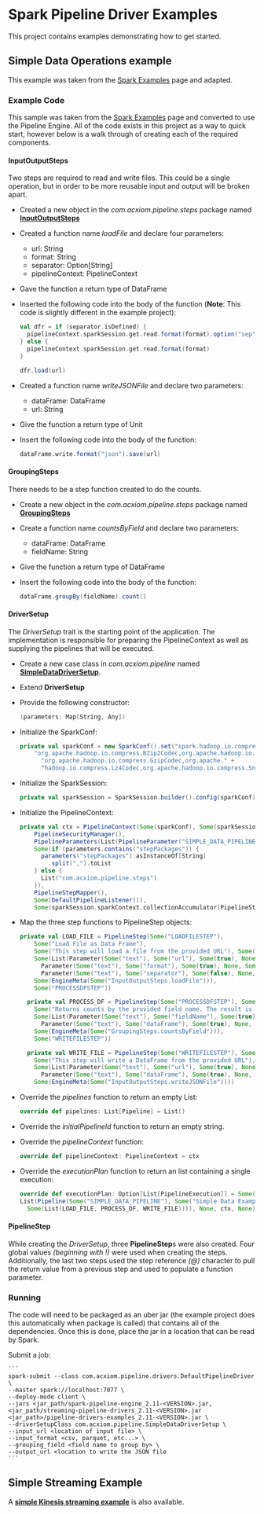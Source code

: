 # Spark Pipeline Driver Examples
This project contains examples demonstrating how to get started.

## Simple Data Operations example
This example was taken from the [Spark Examples](http://spark.apache.org/examples.html) page and adapted.

### Example Code
This sample was taken from the [Spark Examples](http://spark.apache.org/examples.html) page and converted to use the
Pipeline Engine. All of the code exists in this project as a way to quick start, however below is a walk through of 
creating each of the required components.

#### InputOutputSteps
Two steps are required to read and write files. This could be a single operation, but in order to be more reusable input
and output will be broken apart.

* Created a new object in the *com.acxiom.pipeline.steps* package named [**InputOutputSteps**](src/main/scala/com/acxiom/pipeline/steps/InputOutputSteps.scala)
* Created a function name *loadFile* and declare four parameters:
	* url: String
	* format: String
	* separator: Option[String]
	* pipelineContext: PipelineContext
* Gave the function a return type of DataFrame
* Inserted the following code into the body of the function (**Note**: This code is slightly different in the example project):

	```scala
	val dfr = if (separator.isDefined) {
	  pipelineContext.sparkSession.get.read.format(format).option("sep", separator.get.toCharArray.head)
	} else {
	  pipelineContext.sparkSession.get.read.format(format)
	}

	dfr.load(url)
	```
	
* Created a function name *writeJSONFile* and declare two parameters:
	* dataFrame: DataFrame
	* url: String
* Give the function a return type of Unit
* Insert the following code into the body of the function:

	```scala
	dataFrame.write.format("json").save(url)
	```

#### GroupingSteps
There needs to be a step function created to do the counts.

* Create a new object in the *com.acxiom.pipeline.steps* package named [**GroupingSteps**](src/main/scala/com/acxiom/pipeline/steps/GroupingSteps.scala)
* Create a function name *countsByField* and declare two parameters:
	* dataFrame: DataFrame
	* fieldName: String
* Give the function a return type of DataFrame
* Insert the following code into the body of the function:

	```scala
	dataFrame.groupBy(fieldName).count()
	```

#### DriverSetup
The *DriverSetup* trait is the starting point of the application. The implementation is responsible for preparing the
PipelineContext as well as supplying the pipelines that will be executed.

* Create a new case class in *com.acxiom.pipeline* named [**SimpleDataDriverSetup**](src/main/scala/com/acxiom/pipeline/SimpleDataDriverSetup.scala).
* Extend **DriverSetup**
* Provide the following constructor:

	```scala
	(parameters: Map[String, Any])
	```
* Initialize the SparkConf:

	```scala
	private val sparkConf = new SparkConf().set("spark.hadoop.io.compression.codecs",
        "org.apache.hadoop.io.compress.BZip2Codec,org.apache.hadoop.io.compress.DeflateCodec," +
          "org.apache.hadoop.io.compress.GzipCodec,org.apache." +
          "hadoop.io.compress.Lz4Codec,org.apache.hadoop.io.compress.SnappyCodec")
	```
* Initialize the SparkSession:

	```scala
	private val sparkSession = SparkSession.builder().config(sparkConf).getOrCreate()
	```
* Initialize the PipelineContext:

	```scala
	private val ctx = PipelineContext(Some(sparkConf), Some(sparkSession), Some(parameters),
        PipelineSecurityManager(),
        PipelineParameters(List(PipelineParameter("SIMPLE_DATA_PIPELINE", Map[String, Any]()))),
        Some(if (parameters.contains("stepPackages")) {
          parameters("stepPackages").asInstanceOf[String]
            .split(",").toList
        } else {
          List("com.acxiom.pipeline.steps")
        }),
        PipelineStepMapper(),
        Some(DefaultPipelineListener()),
        Some(sparkSession.sparkContext.collectionAccumulator[PipelineStepMessage]("stepMessages")))
	```
* Map the three step functions to PipelineStep objects:

	```scala
	private val LOAD_FILE = PipelineStep(Some("LOADFILESTEP"),
        Some("Load File as Data Frame"),
        Some("This step will load a file from the provided URL"), Some("Pipeline"),
        Some(List(Parameter(Some("text"), Some("url"), Some(true), None, Some("!input_url")),
          Parameter(Some("text"), Some("format"), Some(true), None, Some("!input_format")),
          Parameter(Some("text"), Some("separator"), Some(false), None, Some("!input_separator")))),
        Some(EngineMeta(Some("InputOutputSteps.loadFile"))),
        Some("PROCESSDFSTEP"))
    
      private val PROCESS_DF = PipelineStep(Some("PROCESSDFSTEP"), Some("Counts By Field"),
        Some("Returns counts by the provided field name. The result is a data frame."), Some("Pipeline"),
        Some(List(Parameter(Some("text"), Some("fieldName"), Some(true), None, Some("!grouping_field")),
          Parameter(Some("text"), Some("dataFrame"), Some(true), None, Some("@LOADFILESTEP")))),
        Some(EngineMeta(Some("GroupingSteps.countsByField"))),
        Some("WRITEFILESTEP"))
    
      private val WRITE_FILE = PipelineStep(Some("WRITEFILESTEP"), Some("Write Data Frame to a json file"),
        Some("This step will write a DataFrame from the provided URL"), Some("Pipeline"),
        Some(List(Parameter(Some("text"), Some("url"), Some(true), None, Some("!output_url")),
          Parameter(Some("text"), Some("dataFrame"), Some(true), None, Some("@PROCESSDFSTEP")))),
        Some(EngineMeta(Some("InputOutputSteps.writeJSONFile"))))
	```
* Override the *pipelines* function to return an empty List:

	```scala
	override def pipelines: List[Pipeline] = List()
	```
* Override the *initialPipelineId* function to return an empty string.
* Override the *pipelineContext* function:

	```scala
	override def pipelineContext: PipelineContext = ctx
	``` 
	
* Override the *executionPlan* function to return an list containing a single execution:

	```scala
	override def executionPlan: Option[List[PipelineExecution]] = Some(List(PipelineExecution("0",
    List(Pipeline(Some("SIMPLE_DATA_PIPELINE"), Some("Simple Data Example"),
      Some(List(LOAD_FILE, PROCESS_DF, WRITE_FILE)))), None, ctx, None)))
	``` 

#### PipelineStep
While creating the *DriverSetup*, three **PipelineStep**s were also created. Four global values *(beginning with !)* were
used when creating the steps. Additionally, the last two steps used the step reference *(@)* character to pull the return
value from a previous step and used to populate a function parameter. 

### Running
The code will need to be packaged as an uber jar (the example project does this automatically when package is called) that
contains all of the dependencies. Once this is done, place the jar in a location that can be read by Spark.

Submit a job:

	```
	spark-submit --class com.acxiom.pipeline.drivers.DefaultPipelineDriver \
	--master spark://localhost:7077 \
	--deploy-mode client \
	--jars <jar_path/spark-pipeline-engine_2.11-<VERSION>.jar,<jar_path/streaming-pipeline-drivers_2.11-<VERSION>.jar
	<jar_path>/pipeline-drivers-examples_2.11-<VERSION>.jar \
	--driverSetupClass com.acxiom.pipeline.SimpleDataDriverSetup \
	--input_url <location of input file> \
	--input_format <csv, parquet, etc...> \
	--grouping_field <field name to group by> \
	--output_url <location to write the JSON file
	```

## Simple Streaming Example
A [**simple Kinesis streaming example**](docs/kinesis-streaming-example.md) is also available.